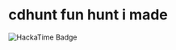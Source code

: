 # cdhunt fun hunt i made
![HackaTime Badge](https://hackatime-badge.hackclub.com/U0938MZG8Q6/cdhunt)
